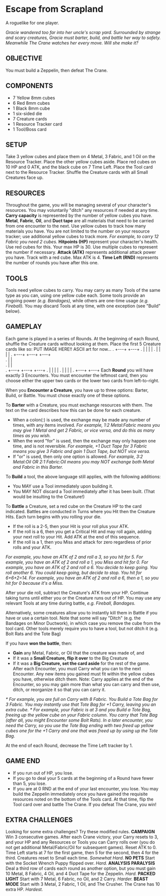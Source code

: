 # Escape from Scrapland
A roguelike for one player.

_Gracie wandered too far into her uncle's scrap yard. Surrounded by strange and scary creatures, Gracie must barter, build, and battle her way to safety. Meanwhile The Crane watches her every move. Will she make it?_

## OBJECTIVE
You must build a Zeppelin, then defeat The Crane.
## COMPONENTS
*	7 Yellow 8mm cubes
*	6 Red 8mm cubes
* 1 Black 8mm cube
*	1 six-sided die
*	7 Creature cards
*	1 Resource Tracker card
*	1 Tool/Boss card
## SETUP
Take 3 yellow cubes and place them on 4 Metal, 3 Fabric, and 1 Oil on the Resource Tracker. Place the other yellow cubes aside. Place red cubes on 10 HP and 0 ATK, and the black cube on 7 Time Left. Place the Tool card next to the Resource Tracker. Shuffle the Creature cards with all Small Creatures face up.
## RESOURCES
Throughout the game, you will be managing several of your character's resources. You may voluntarily "ditch" any resources if needed at any time.
**Carry capacity** is represented by the number of yellow cubes you have.
**Metal**, **Fabric**, **Oil**, and **Duct tape** are all materials that need to be carried from one encounter to the next. Use yellow cubes to track how many materials you have. You are not limited to the number on your resource tracker; use additional yellow cubes to track more. _For example, to carry 12 Fabric you need 2 cubes._
**Hitpoints (HP)** represent your character's health. Use red cubes for this. Your max HP is 30. Use multiple cubes to represent the number if necessary.
**Attack (ATK)** represents additional attack power you have. Track with a red cube. Max ATK is 4.
**Time Left (RND)** represents the number of rounds you have after this one.
## TOOLS
Tools need yellow cubes to carry. You may carry as many Tools of the same type as you can, using one yellow cube each.
Some tools provide an ongoing power _(e.g. Bandages),_ while others are one-time usage _(e.g. Fireball)._ You may discard Tools at any time, with one exception (see "Build" below).
## GAMEPLAY
Each game is played in a series of Rounds. At the beginning of each Round, shuffle the Creature cards without looking at them. Place the first 5 Creature cards like so:
PUT IMAGE HERE!! ASCII art for now...
<font name="Courier">
.         +---+  +---+
.         |   |  |   |
.         |   |  |   |
.  +---+  +---+  +---+    
.  |   |   
.  |   |   
.  +---+  +---+  +---+
.         |   |  |   |
.         |   |  |   |
.         +---+  +---+
</font>
Each **Round** you will have exactly 3 Encounters. You must encounter the leftmost card, then you choose either the upper two cards or the lower two cards from left-to-right.

When you **Encounter a Creature**, you have up to three options: Barter, Build, or Battle. You must chose exactly one of these options.

To **Barter** with a Creature, you must exchange resources with them. The text on the card describes how this can be done for each creature.
*	When a colon(:) is used, the exchange may be made any number of times, with any items involved. _For example, 1:2 Metal:Fabric means you may give 1 Metal and get 2 Fabric, or vice versa, and do this as many times as you wish._
*	When the word "for" is used, then the exchange may only happen one time, and is not reversible. _For example, +1 Duct Tape for 3 Fabric means you give 3 Fabric and gain 1 Duct Tape, but NOT vice versa._
*	If "or" is used, then only one option is allowed. _For example, 3:2 Metal:Oil OR 2:1 Fabric:Oil means you may NOT exchange both Metal and Fabric in this Barter._

To **Build** a tool, the above language still applies, with the following additions:
*	You MAY use a Tool immediately upon building it.
*	You MAY NOT discard a Tool immediately after it has been built. (That would be insulting to the Creature!)

To **Battle** a Creature, set a red cube on the Creature HP to the card indicated. Battles are conducted in Turns where you Hit then the Creature Hits. Each turn begins with you rolling your die.
*	If the roll is a 2-5, then your Hit is your roll plus your ATK.
*	If the roll is a 6, then you get a Critical Hit and may roll again, adding your next roll to your Hit. Add ATK at the end of this sequence.
*	If the roll is a 1, then you Miss and attack for zero regardless of prior rolls and your ATK.

_For example, you have an ATK of 2 and roll a 3, so you hit for 5._
_For example, you have an ATK of 2 and roll a 1, you Miss and hit for 0._
_For example, you have an ATK of 2 and roll a 6. You decide to keep going. You roll another 6. You could keep going, but decide to stop. You hit for 6+6+2=14._
_For example, you have an ATK of 2 and roll a 6, then a 1, so you hit for 0 because it's a Miss._

After your die roll, subtract the Creature's ATK from your HP. Continue taking turns until either you or the Creature runs out of HP.
You may use any relevant Tools at any time during battle, _e.g. Fireball, Bandages._

Alternatively, some creatures allow you to instantly kill them in Battle if you have or use a certain tool. Note that some will say "Ditch" (e.g. the Bandages on Minor Ductwork), in which case you remove the cube from the tool card. Other tools merely require you to have a tool, but not ditch it (e.g. Bolt Rats and the Tote Bag)

If you have **won the battle**, then:
*	**Gain** any Metal, Fabric, or Oil that the creature was made of, and
*	If it was a  **Small Creature, flip it over** to the Big Creature
*	If it was a  **Big Creature, set the card aside** for the rest of the game.
After each Encounter, you must Carry what you can to the next Encounter. Any new items you gained must fit within the yellow cubes you have, otherwise ditch them. Note: Carry applies at the end of the Encounter, so you may gain more than what you can carry and then use, ditch, or reorganize it so that you can carry it.

_* For example, you are full on Carry with 8 Fabric. You Build a Tote Bag for 3 Fabric. You may instantly use that Tote Bag for +1 Carry, leaving you an extra cube._
_* For example, your Fabric is at 3 and you Build a Tote Bag, freeing up the yellow cube on your Fabric column. You carry that Tote Bag (after all, you might Encounter some Bolt Rats). In a later encounter, you need the Carry, so you use the Tote Bag ending with two freed up yellow cubes one for the +1 Carry and one that was freed up by using up the Tote Bag._

At the end of each Round, decrease the Time Left tracker by 1.
## GAME END
* If you run out of HP, you lose.
* If you go to deal your 5 cards at the beginning of a Round have fewer than 5, you lose.
* If you are at 0 RND at the end of your last encounter, you lose.
You may build the Zeppelin immediately once you have gained the requisite resources noted on the bottom of the Tools card. At that time, flip the Tool card over and battle The Crane. If you defeat The Crane, you win!

## EXTRA CHALLENGES
Looking for some extra challenges? Try these modified rules.
**CAMPAIGN**
Win 3 consecutive games. After each Crane victory, your Carry resets to 3, and your HP and any Resources or Tools you can Carry rolls over (you do not get additional Metal/Fabric/Oil for subsequent games). Reset ATK to 0. Time Left starts at 7 for the first game, then 5 for the second, then 4 for the third. Creatures reset to Small each time. _Somewhat Hard._
**NO PETS**
Start with the Socket Wrench Puppy flipped over. _Hard._
**ANALYSIS PARALYSIS**
Deal a third row of cards each round as another option, but you must gain 10 Metal, 8 Fabric, 4 Oil, and 4 Duct Tape for the Zeppelin. _Hard._
**PACKED LIGHT**
Start with 7 Metal, 6 Fabric, no Oil, and 2 Carry. _Harder._
**BEAST MODE**
Start with 3 Metal, 2 Fabric, 1 Oil, and The Crusher. The Crane has 10 extra HP. _Hardest._
